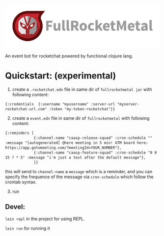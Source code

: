![logo](doc/logotype-horizontal.png)


An event bot for rocketchat powered by functional clojure lang.

# Quickstart: (experimental)

1) create a `.rocketchat.edn` file in same dir of `fullrocketmetal jar` with following content:

```
{:credentials  {:username "myusername" :server-url "myserver-rocketchat-url.com" :token "my-token-rocketchat"}}
```

2) create a `event.edn` file in same dir of `fullrocketmetal` with following content:

```
{:reminders [
             {:channel-name "caasp-release-squad" :cron-schedule "" :message "[autogenerated] @here meeting in 5 min! GTM board here: https://app.gotomeeting.com/?meetingId=YOUR_NUMBER"},
             {:channel-name "caasp-feature-squad" :cron-schedule "0 0 15 ? * 5" :message "i'm just a text after the default message"},
             ]}
```

this will send to `channel-name` a `message` which is a reminder, and  you can specify the frequence of the message via `cron-schedule` which follow the crontab syntax.

3) run

## Devel:

`lein repl` in the project for using REPL.

`lein run` for running it
